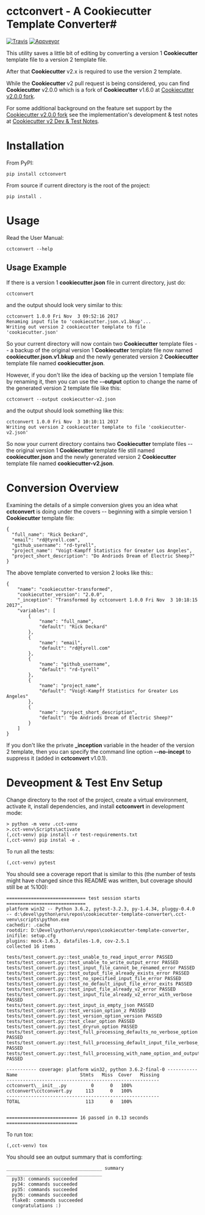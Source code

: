 # cctconvert - A Cookiecutter Template Converter#

[![Travis](https://img.shields.io/travis/eruber/cookiecutter-template-converter.svg?style=flat-square)](https://www.travis-ci.org/eruber/cookiecutter-template-converter)
[![Appveyor](https://img.shields.io/appveyor/ci/eruber/cookiecutter-template-converter.svg?style=flat-square)](https://ci.appveyor.com/project/eruber/cookiecutter-template-converter)


This utility saves a little bit of editing by converting a version 1 **Cookiecutter** template file to a version 2 template file.

After that **Cookiecutter** v2.x is required to use the version 2 template.

While the **Cookiecutter** v2 pull request is being considered, you can find **Cookiecutter** v2.0.0 which is a fork of **Cookiecutter** v1.6.0 at [Cookiecutter v2.0.0 fork](https://github.com/eruber/cookiecutter/tree/new-2.0-context).

For some additional background on the feature set support by the [Cookiecutter v2.0.0 fork](https://github.com/eruber/cookiecutter/tree/new-2.0-context) see the implementation's development & test notes at [Cookiecutter v2 Dev & Test Notes](https://github.com/eruber/cookiecutter-v2-fork-docs).

# Installation #

From PyPI:

	pip install cctconvert

From source if current directory is the root of the project:

    pip install .


# Usage #

Read the User Manual:

    cctconvert --help

## Usage Example ##

If there is a version 1 **cookiecutter.json** file in current directory, just do:

	cctconvert

and the output should look very similar to this:

	cctconvert 1.0.0 Fri Nov  3 09:52:16 2017
	Renaming input file to 'cookiecutter.json.v1.bkup'...
	Writing out version 2 cookiecutter template to file 'cookiecutter.json'

So your current directory will now contain two **Cookiecutter** template files -- a backup of the original version 1 **Cookiecutter** template
file now named **cookiecutter.json.v1.bkup** and the newly generated version 2 **Cookiecutter** template file named **cookiecutter.json**.

However, if you don't like the idea of backing up the version 1 template file by renaming it, then you can use the **--output** option to change the name of the generated version 2 template file like this:

	cctconvert --output cookiecutter-v2.json

and the output should look something like this:

	cctconvert 1.0.0 Fri Nov  3 10:10:11 2017
	Writing out version 2 cookiecutter template to file 'cookiecutter-v2.json'
  
So now your current directory contains two **Cookiecutter** template files -- the original version 1 **Cookiecutter** template file still named  **cookiecutter.json** and the newly generated version 2 **Cookiecutter** template file named **cookiecutter-v2.json**.

                                            
# Conversion Overview #

Examining the details of a simple conversion gives you an idea what **cctconvert** is doing under the covers -- beginning with a simple version 1 **Cookiecutter** template file:
	
	{
	  "full_name": "Rick Deckard",
	  "email": "rd@tyrell.com",
	  "github_username": "rd-tyrell",
	  "project_name": "Voigt-Kampff Statistics for Greater Los Angeles",
	  "project_short_description": "Do Andriods Dream of Electric Sheep?"
	}

The above template converted to version 2 looks like this::
	
	{
	    "name": "cookiecutter-transformed",
	    "cookiecutter_version": "2.0.0",
	    "_inception": "Transformed by cctconvert 1.0.0 Fri Nov  3 10:18:15 2017",
	    "variables": [
	        {
	            "name": "full_name",
	            "default": "Rick Deckard"
	        },
	        {
	            "name": "email",
	            "default": "rd@tyrell.com"
	        },
	        {
	            "name": "github_username",
	            "default": "rd-tyrell"
	        },
	        {
	            "name": "project_name",
	            "default": "Voigt-Kampff Statistics for Greater Los Angeles"
	        },
	        {
	            "name": "project_short_description",
	            "default": "Do Andriods Dream of Electric Sheep?"
	        }
	    ]
	}

If you don't like the private **\_inception** variable in the header of the version 2 template, then you can specify the command line option **--no-incept** to suppress it (added in **cctconvert** v1.0.1).

#  Deveopment & Test Env Setup #

Change directory to the root of the project, create a virtual environment, activate it, install dependencies, and install **cctconvert** in development mode:

	> python -m venv .cct-venv
	>.cct-venv\Scripts\activate
	(,cct-venv) pip install -r test-requirements.txt
	(,cct-venv) pip instal -e .

To run all the tests:

	(,cct-venv) pytest

You should see a coverage report that is similar to this (the number of tests might have changed since this README was written,
but coverage should still be at %100):
	
	============================= test session starts =============================
	platform win32 -- Python 3.6.2, pytest-3.2.3, py-1.4.34, pluggy-0.4.0 -- d:\devel\python\eru\repos\cookiecutter-template-converter\.cct-venv\scripts\python.exe
	cachedir: .cache
	rootdir: D:\Devel\python\eru\repos\cookiecutter-template-converter, inifile: setup.cfg
	plugins: mock-1.6.3, datafiles-1.0, cov-2.5.1
	collected 16 items
	
	tests/test_convert.py::test_unable_to_read_input_error PASSED
	tests/test_convert.py::test_unable_to_write_output_error PASSED
	tests/test_convert.py::test_input_file_cannot_be_renamed_error PASSED
	tests/test_convert.py::test_output_file_already_exists_error PASSED
	tests/test_convert.py::test_no_specified_input_file_error PASSED
	tests/test_convert.py::test_no_default_input_file_error_exits PASSED
	tests/test_convert.py::test_input_file_already_v2_error PASSED
	tests/test_convert.py::test_input_file_already_v2_error_with_verbose PASSED
	tests/test_convert.py::test_input_is_empty_json PASSED
	tests/test_convert.py::test_version_option_z PASSED
	tests/test_convert.py::test_version_option_version PASSED
	tests/test_convert.py::test_clear_option PASSED
	tests/test_convert.py::test_dryrun_option PASSED
	tests/test_convert.py::test_full_processing_defaults_no_verbose_option PASSED
	tests/test_convert.py::test_full_processing_default_input_file_verbose_option PASSED
	tests/test_convert.py::test_full_processing_with_name_option_and_output_option PASSED
	
	----------- coverage: platform win32, python 3.6.2-final-0 -----------
	Name                       Stmts   Miss  Cover   Missing
	--------------------------------------------------------
	cctconvert\__init__.py         0      0   100%
	cctconvert\cctconvert.py     113      0   100%
	--------------------------------------------------------
	TOTAL                        113      0   100%
	
	
	========================== 16 passed in 0.13 seconds ==========================

To run tox:

	(,cct-venv) tox

You should see an output summary that is comforting:

	___________________________________ summary ___________________________________
	  py33: commands succeeded                                                     
	  py34: commands succeeded                                                     
	  py35: commands succeeded                                                     
	  py36: commands succeeded                                                     
	  flake8: commands succeeded                                                   
	  congratulations :)                                                           
